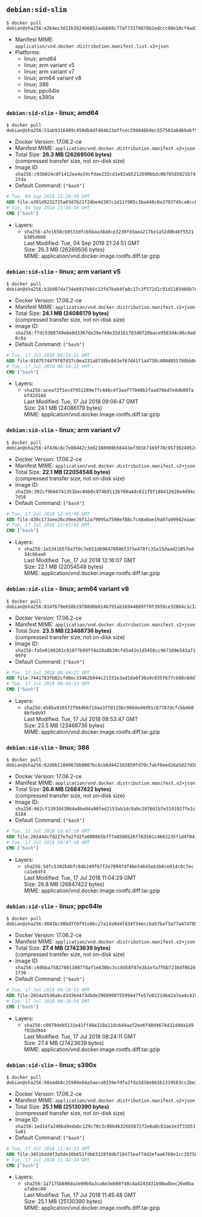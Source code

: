## `debian:sid-slim`

```console
$ docker pull debian@sha256:e2b4ec3d11b3824b6652aab688c77af73178670b2edccc00e10cf4ad31903ea3
```

-	Manifest MIME: `application/vnd.docker.distribution.manifest.list.v2+json`
-	Platforms:
	-	linux; amd64
	-	linux; arm variant v5
	-	linux; arm variant v7
	-	linux; arm64 variant v8
	-	linux; 386
	-	linux; ppc64le
	-	linux; s390x

### `debian:sid-slim` - linux; amd64

```console
$ docker pull debian@sha256:51ab9316489c450db4df404623affcec294848b9ec557501a6d69abf510507a6
```

-	Docker Version: 17.06.2-ce
-	Manifest MIME: `application/vnd.docker.distribution.manifest.v2+json`
-	Total Size: **26.3 MB (26269506 bytes)**  
	(compressed transfer size, not on-disk size)
-	Image ID: `sha256:c93b024cdf1412ea4a34cfdae232cd1e82ab5212690bbdc0670585021b742fda`
-	Default Command: `["bash"]`

```dockerfile
# Tue, 04 Sep 2018 21:20:58 GMT
ADD file:a391d9232725a03d7b21f24be4d387c1d11f905c3ba448c0a3793745ca8cc6f3 in / 
# Tue, 04 Sep 2018 21:20:58 GMT
CMD ["bash"]
```

-	Layers:
	-	`sha256:a7e1658cb0533dfcb5baa38a0ce3230fd3aea217be1a52d0b46f5521b305d608`  
		Last Modified: Tue, 04 Sep 2018 21:24:51 GMT  
		Size: 26.3 MB (26269506 bytes)  
		MIME: application/vnd.docker.image.rootfs.diff.tar.gzip

### `debian:sid-slim` - linux; arm variant v5

```console
$ docker pull debian@sha256:b1b907da734eb917eb5c13fd7bab4fa8c17c3f572d1c91d1165466b7e156bd69
```

-	Docker Version: 17.06.2-ce
-	Manifest MIME: `application/vnd.docker.distribution.manifest.v2+json`
-	Total Size: **24.1 MB (24086179 bytes)**  
	(compressed transfer size, not on-disk size)
-	Image ID: `sha256:f7dc5388749e6e0d3367de29ef49e35d161703d0728bace9563d4c06c8ad6c6a`
-	Default Command: `["bash"]`

```dockerfile
# Tue, 17 Jul 2018 08:54:21 GMT
ADD file:0107574479f07d37c0ea231a8738bc043ef67d41f1a4730c4004055700bb0492 in / 
# Tue, 17 Jul 2018 08:54:22 GMT
CMD ["bash"]
```

-	Layers:
	-	`sha256:acea72f1ecd7951289e77c440c4f3aaf77848b2faad76bd7e8db097abfd2d14d`  
		Last Modified: Tue, 17 Jul 2018 09:06:47 GMT  
		Size: 24.1 MB (24086179 bytes)  
		MIME: application/vnd.docker.image.rootfs.diff.tar.gzip

### `debian:sid-slim` - linux; arm variant v7

```console
$ docker pull debian@sha256:4f436c8c7e80442c3e82188900b56443ef301b7169f70c9573024952cb69ef26
```

-	Docker Version: 17.06.2-ce
-	Manifest MIME: `application/vnd.docker.distribution.manifest.v2+json`
-	Total Size: **22.1 MB (22054548 bytes)**  
	(compressed transfer size, not on-disk size)
-	Image ID: `sha256:392cf9b66741351bec04b0c974b9112b709a4dc611f9f188412628e4d94c7d16`
-	Default Command: `["bash"]`

```dockerfile
# Tue, 17 Jul 2018 12:03:40 GMT
ADD file:430c173aee26cd9ee26f12a79095a7590ef88c7c48a0ae19a07a09942eaae79a in / 
# Tue, 17 Jul 2018 12:03:41 GMT
CMD ["bash"]
```

-	Layers:
	-	`sha256:1e5341b5f8a7f0c7e651d696478846f375e478fc35a15daad21057ed34c86aa0`  
		Last Modified: Tue, 17 Jul 2018 12:16:07 GMT  
		Size: 22.1 MB (22054548 bytes)  
		MIME: application/vnd.docker.image.rootfs.diff.tar.gzip

### `debian:sid-slim` - linux; arm64 variant v8

```console
$ docker pull debian@sha256:814fb79e658b19788d6b814b791ab16944889ff0f3939ce32864c1c12fe829e2
```

-	Docker Version: 17.06.2-ce
-	Manifest MIME: `application/vnd.docker.distribution.manifest.v2+json`
-	Total Size: **23.5 MB (23468736 bytes)**  
	(compressed transfer size, not on-disk size)
-	Image ID: `sha256:fa5e0198201c91077b99f74a28a8b38cf45a42e1d5456cc967169e543a7199f9`
-	Default Command: `["bash"]`

```dockerfile
# Tue, 17 Jul 2018 08:44:27 GMT
ADD file:7441783fb02cfd0ec33462b944c21331e3ad1da6f38a9c835f677cb88c6dd7ec in / 
# Tue, 17 Jul 2018 08:44:33 GMT
CMD ["bash"]
```

-	Layers:
	-	`sha256:458ba916572f94d66f19aa3ff0115bc9864ed4d91c67787dcfcbb4b00bfbdb97`  
		Last Modified: Tue, 17 Jul 2018 08:53:47 GMT  
		Size: 23.5 MB (23468736 bytes)  
		MIME: application/vnd.docker.image.rootfs.diff.tar.gzip

### `debian:sid-slim` - linux; 386

```console
$ docker pull debian@sha256:62d0b11049678b9007bc6cb6d442165859fd70c7abf0eed26a5d27d58ceb98ca
```

-	Docker Version: 17.06.2-ce
-	Manifest MIME: `application/vnd.docker.distribution.manifest.v2+json`
-	Total Size: **26.8 MB (26847422 bytes)**  
	(compressed transfer size, not on-disk size)
-	Image ID: `sha256:662cf1393843864e8be84a90fed2153ab1dc9abc287601b7e3191927fe1c8184`
-	Default Command: `["bash"]`

```dockerfile
# Tue, 17 Jul 2018 10:47:10 GMT
ADD file:20144dcfd227e7e2fd2fa000865bff7a8586b26f763501c4602235f1d4f04119 in / 
# Tue, 17 Jul 2018 10:47:18 GMT
CMD ["bash"]
```

-	Layers:
	-	`sha256:5dfc5302b4bfc84b249f67f2e7094fdf4be54645eb3b6ce014c0c7ecca1e6df4`  
		Last Modified: Tue, 17 Jul 2018 11:04:29 GMT  
		Size: 26.8 MB (26847422 bytes)  
		MIME: application/vnd.docker.image.rootfs.diff.tar.gzip

### `debian:sid-slim` - linux; ppc64le

```console
$ docker pull debian@sha256:d041bc98bd7f0f91e86c27a14a9d4fd34f34eccba57baf3a77a47d785f0a9f19
```

-	Docker Version: 17.06.2-ce
-	Manifest MIME: `application/vnd.docker.distribution.manifest.v2+json`
-	Total Size: **27.4 MB (27423639 bytes)**  
	(compressed transfer size, not on-disk size)
-	Image ID: `sha256:c60bba758278011087f8af1e630bc3cc8d58f07e3b1efa7f6b7238df0b262730`
-	Default Command: `["bash"]`

```dockerfile
# Tue, 17 Jul 2018 08:18:51 GMT
ADD file:2854a5536a6cd3d364473dbde290890875599447fe57e02214642a7ea4c4199a in / 
# Tue, 17 Jul 2018 08:18:54 GMT
CMD ["bash"]
```

-	Layers:
	-	`sha256:c0079deb5131e41ff48e218a11dc6d4aaf2ee6f48d4674431d4da149f01bd944`  
		Last Modified: Tue, 17 Jul 2018 08:24:11 GMT  
		Size: 27.4 MB (27423639 bytes)  
		MIME: application/vnd.docker.image.rootfs.diff.tar.gzip

### `debian:sid-slim` - linux; s390x

```console
$ docker pull debian@sha256:98aa4b8c25980e84a5aeca8339e7dfa2fda3d38e865b1319563cc2be32acafad
```

-	Docker Version: 17.06.2-ce
-	Manifest MIME: `application/vnd.docker.distribution.manifest.v2+json`
-	Total Size: **25.1 MB (25130390 bytes)**  
	(compressed transfer size, not on-disk size)
-	Image ID: `sha256:1ed14fa240ba9edabc129c70c3c08b46326b5672f2eba8c83ae2e3f31b515a81`
-	Default Command: `["bash"]`

```dockerfile
# Tue, 17 Jul 2018 11:42:33 GMT
ADD file:34516dd4f3a5de10b651fdb63328fddb718471eaf74d2efaa6760e1cc35f585c in / 
# Tue, 17 Jul 2018 11:42:34 GMT
CMD ["bash"]
```

-	Layers:
	-	`sha256:1a7175b896da3e09b9a3ca6e3eb08f48c4a4243431b90adbec26e8baa7abec49`  
		Last Modified: Tue, 17 Jul 2018 11:45:48 GMT  
		Size: 25.1 MB (25130390 bytes)  
		MIME: application/vnd.docker.image.rootfs.diff.tar.gzip
